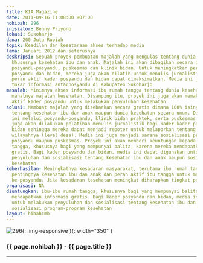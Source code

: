 ```yaml
---
title: KIA Magazine
date: 2011-09-16 11:08:00 +07:00
nohibah: 296
inisiator: Benny Priyono
lokasi: Sukoharjo
dana: 200 Juta Rupiah
topik: Keadilan dan kesetaraan akses terhadap media
lama: Januari 2012 dan seterusnya
deskripsi: Sebuah proyek pembuatan majalah yang mengulas tentang dunia kesehatan,
  khususnya kesehatan ibu dan anak. Majalah ini akan dibagikan secara gratis melalui
  posyandu-posyandu, puskesmas dan klinik bidan. Untuk meningkatkan peran aktif kader
  posyandu dan bidan, mereka juga akan dilatih untuk menulis jurnalistik sehingga
  peran aktif kader posyandu dan bidan dapat dimaksimalkan. Media ini juga menjadi
  tukar informasi antarposyandu di Kabupaten Sukoharjo
masalah: Minimnya akses informasi ibu rumah tangga tentang dunia kesehatan karena
  mahalnya majalah kesehatan. Disamping itu, proyek ini juga akan memaksimalkan peran
  aktif kader posyandu untuk melakukan penyuluhan kesehatan
solusi: Membuat majalah yang disebarkan secara gratis dimana 100% isinya mengulas
  tentang kesehatan ibu dan anak maupun dunia kesehatan secara umum. Distibusi majalah
  ini melalui posyandu-posyandu, klinik bidan praktek, serta puskesmas. Selain itu,
  juga akan dilakukan pelatihan menulis jurnalistik bagi kader-kader posyandu maupun
  bidan sehingga mereka dapat menjadi repoter untuk melaporkan tentang kesehatan di
  wilayahnya (level desa). Media ini juga menjadi sarana sosialisasi program-program
  posyandu maupun puskesmas. Proyek ini akan memberi keuntungan kepada ibu-ibu rumah
  tangga, khususnya bagi yang mempunyai balita, karena mereka mendapatkan informasi
  gratis. Bagi kader posyandu dan bidan, media ini dapat digunakan untuk melakukan
  penyuluhan dan sosialisasi tentang kesehatan ibu dan anak maupun sosialisasi program-program
  kesehatan
keberhasilan: Meningkatnya kesadaran masyarakat, terutama ibu rumah tangga, tentang
  pentingnya kesehatan ibu dan anak dan peran aktif ibu tangga untuk membawa anaknya
  ke posyandu. Jika kesadaran kesehatan meningkat diharapkan tingkat penyakit menurun
organisasi: NA
diuntungkan: ibu-ibu rumah tangga, khususnya bagi yang mempunyai balita, karena mereka
  mendapatkan informasi gratis. Bagi kader posyandu dan bidan, media ini dapat digunakan
  untuk melakukan penyuluhan dan sosialisasi tentang kesehatan ibu dan anak maupun
  sosialisasi program-program kesehatan
layout: hibahcmb
---
```


![296](/static/img/hibahcmb/296.png){: .img-responsive }{: width="350" }

### {{ page.nohibah }} - {{ page.title }}

---
